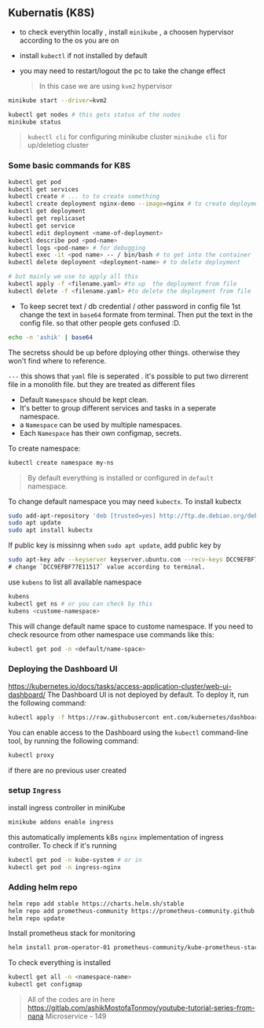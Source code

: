 
## Kubernatis (K8S)

* to check everythin locally , install `minikube` , a choosen hypervisor according to the os you are on
* install `kubectl` if not installed by default
* you may need to restart/logout the pc to take the change effect
  
  >In this case we are using `kvm2` hypervisor   

```sh
minikube start --driver=kvm2
```
```sh
kubectl get nodes # this gets status of the nodes
minikube status 
```

> `kubectl cli` for configuring minikube cluster
> `minikube cli` for up/deletiog cluster

### Some basic commands for K8S

```sh
kubectl get pod
kubectl get services
kubectl create # ... to to create something
kubectl create deployment nginx-demo --image=nginx # to create deployment
kubectl get deployment 
kubectl get replicaset
kubectl get service
kubectl edit deployment <name-of-deployment>
kubectl describe pod <pod-name>
kubectl logs <pod-name> # for debugging
kubectl exec -it <pod name> -- / bin/bash # to get into the container
kubectl delete deployment <deployment-name> # to delete deployment 

# but mainly we use to apply all this 
kubectl apply -f <filename.yaml> #to up  the deployment from file
kubectl delete -f <filename.yaml> #to delete the deployment from file
```

* To keep secret text / db credential / other password in config file 1st change the text in `base64` formate from terminal. Then put the text in the config file. so that other people gets confused :D.

```sh
echo -n 'ashik' | base64
```

The secretss should be up before dploying other things. otherwise they won't find where to reference.

`---` this shows that `yaml` file is seperated . it's possible to put two dirrerent file in a monolith file. but they are treated as different files 

* Default `Namespace` should be kept clean. 
* It's better to group different services and tasks in a seperate namespace.
* a `Namespace` can be used by multiple namespaces.
* Each `Namespace` has their own configmap, secrets.

To create namespace:
```sh
kubectl create namespace my-ns
```
> By default everything is installed or configured in `default `namespace.

To change default namespace you may need `kubectx`. To install kubectx
```sh
sudo add-apt-repository 'deb [trusted=yes] http://ftp.de.debian.org/debian buster main' # adding repository
sudo apt update
sudo apt install kubectx
```
If public key is missinng when `sudo apt update`, add public key by 
```sh
sudo apt-key adv --keyserver keyserver.ubuntu.com --recv-keys DCC9EFBF77E11517 \
# change `DCC9EFBF77E11517` value according to terminal.
```
use `kubens` to list all available namespace
```sh
kubens
kubectl get ns # or you can check by this
kubens <custome-namespace>
```` 
This will change default name space to custome namespace. If you need to check resource from other namespace  use commands like this:
```sh
kubectl get pod -n <default/name-space>
```
### Deploying the Dashboard UI
https://kubernetes.io/docs/tasks/access-application-cluster/web-ui-dashboard/
The Dashboard UI is not deployed by default. To deploy it, run the following command:
```sh
kubectl apply -f https://raw.githubusercont ent.com/kubernetes/dashboard/v2.7.0/aio/deploy/recommended.yaml
```
You can enable access to the Dashboard using the `kubectl` command-line tool, by running the following command:
```sh
kubectl proxy
```
if there are no previous user created 

### setup `Ingress`

install ingress controller in miniKube

```sh
minikube addons enable ingress
```
this automatically implements k8s `nginx` implementation of ingress controller. To check if it's running 
```sh
kubectl get pod -n kube-system # or in
kubectl get pod -n ingress-nginx
```

### Adding helm repo
```sh
helm repo add stable https://charts.helm.sh/stable
helm repo add prometheus-community https://prometheus-community.github.io/helm-charts
helm repo update
```
Install prometheus stack for monitoring
```sh
helm install prom-operator-01 prometheus-community/kube-prometheus-stack
```
To check everything is installed
```sh
kubectl get all -n <namespace-name>
kubectl get configmap
```
> All of the codes are in here
> https://gitlab.com/ashikMostofaTonmoy/youtube-tutorial-series-from-nana
> Microservice - 149